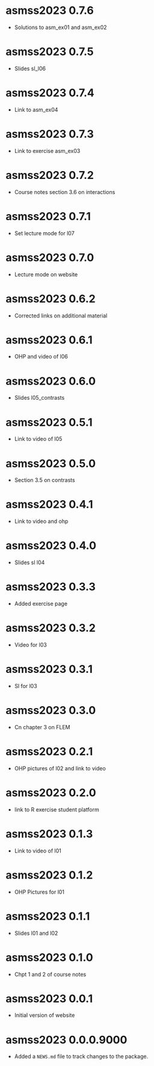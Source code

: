 # asmss2023 0.7.6

* Solutions to asm_ex01 and asm_ex02

# asmss2023 0.7.5

* Slides sl_l06

# asmss2023 0.7.4

* Link to asm_ex04

# asmss2023 0.7.3

* Link to exercise asm_ex03

# asmss2023 0.7.2

* Course notes section 3.6 on interactions

# asmss2023 0.7.1

* Set lecture mode for l07

# asmss2023 0.7.0

* Lecture mode on website

# asmss2023 0.6.2

* Corrected links on additional material

# asmss2023 0.6.1

* OHP and video of l06

# asmss2023 0.6.0

* Slides l05_contrasts

# asmss2023 0.5.1

* Link to video of l05

# asmss2023 0.5.0

* Section 3.5 on contrasts

# asmss2023 0.4.1

* Link to video and ohp

# asmss2023 0.4.0

* Slides sl l04 

# asmss2023 0.3.3

* Added exercise page

# asmss2023 0.3.2

* Video for l03

# asmss2023 0.3.1

* Sl for l03

# asmss2023 0.3.0

* Cn chapter 3 on FLEM

# asmss2023 0.2.1

* OHP pictures of l02 and link to video

# asmss2023 0.2.0

* link to R exercise student platform

# asmss2023 0.1.3

* Link to video of l01

# asmss2023 0.1.2

* OHP Pictures for l01

# asmss2023 0.1.1

* Slides l01 and l02

# asmss2023 0.1.0

* Chpt 1 and 2 of course notes

# asmss2023 0.0.1

* Initial version of website

# asmss2023 0.0.0.9000

* Added a `NEWS.md` file to track changes to the package.
